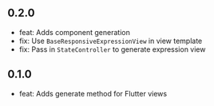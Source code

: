 ## 0.2.0

- feat: Adds component generation
- fix: Use `BaseResponsiveExpressionView` in view template
- fix: Pass in `StateController` to generate expression view

## 0.1.0

- feat: Adds generate method for Flutter views
